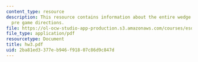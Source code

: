```yaml
---
content_type: resource
description: This resource contains information about the entire wedge game and complete
  pre game directions.
file: https://ol-ocw-studio-app-production.s3.amazonaws.com/courses/esd-10-introduction-to-technology-and-policy-fall-2006/2ba81ed3377eb946f91807c86d9c847d_hw3.pdf
file_type: application/pdf
resourcetype: Document
title: hw3.pdf
uid: 2ba81ed3-377e-b946-f918-07c86d9c847d
---
```

